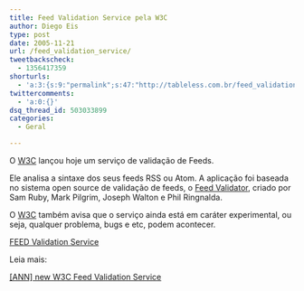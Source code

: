 ```yaml
---
title: Feed Validation Service pela W3C
author: Diego Eis
type: post
date: 2005-11-21
url: /feed_validation_service/
tweetbackscheck:
  - 1356417359
shorturls:
  - 'a:3:{s:9:"permalink";s:47:"http://tableless.com.br/feed_validation_service";s:7:"tinyurl";s:26:"http://tinyurl.com/3m9y88q";s:4:"isgd";s:19:"http://is.gd/mHP5L2";}'
twittercomments:
  - 'a:0:{}'
dsq_thread_id: 503033899
categories:
  - Geral

---
```

O [W3C][1] lançou hoje um serviço de validação de Feeds.
  
Ele analisa a sintaxe dos seus feeds RSS ou Atom. A aplicação foi baseada no sistema open source de validação de feeds, o [Feed Validator][2], criado por Sam Ruby, Mark Pilgrim, Joseph Walton e Phil Ringnalda.

O [W3C][1] também avisa que o serviço ainda está em caráter experimental, ou seja, qualquer problema, bugs e etc, podem acontecer.

[FEED Validation Service][3]

Leia mais:
  
[[ANN] new W3C Feed Validation Service][4]

 [1]: http://www.w3.org/ "World Wide Web Consortium"
 [2]: http://feedvalidator.org/
 [3]: http://validator.w3.org/feed/
 [4]: http://lists.w3.org/Archives/Public/www-validator/2005Nov/0083